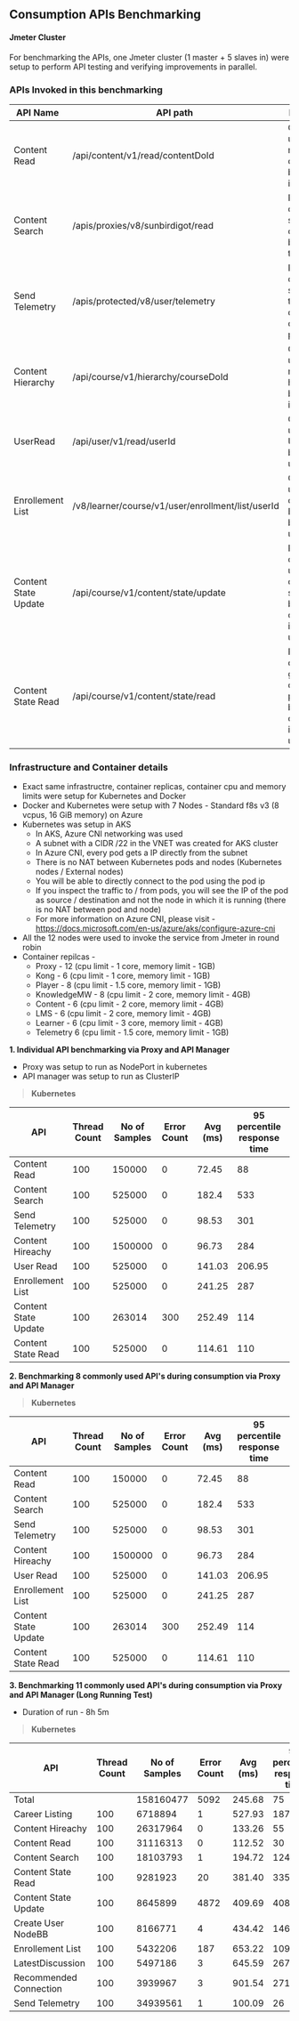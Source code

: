 ##  Consumption APIs Benchmarking

#### Jmeter Cluster
For benchmarking the APIs, one Jmeter cluster (1 master + 5 slaves in) were setup to perform API testing and verifying improvements in parallel.

### APIs Invoked in this benchmarking

| API Name             | API path                                         | Description                                                                         | 
|----------------------|--------------------------------------------------|-------------------------------------------------------------------------------------| 
| Content Read         | /api/content/v1/read/contentDoId                 | GET API call used to read a content based on do id's                                | 
| Content Search       | /apis/proxies/v8/sunbirdigot/read                | POST API call used to search content based on the course                            | 
| Send Telemetry       | /apis/protected/v8/user/telemetry                | POST API call which sends telemetry data with compressed payload                    | 
| Content Hierarchy    | /api/course/v1/hierarchy/courseDoId              | GET API call used to read course hierarchy based on do id's                         | 
| UserRead             | /api/user/v1/read/userId                         | GET API call used to User details based on userIds                                  | 
| Enrollement List     | /v8/learner/course/v1/user/enrollment/list/userId| GET API call used to get course Enrollment based on userIds                         | 
| Content State Update | /api/course/v1/content/state/update              | PATCH API call used to update the content sataus based on content do ids and userIds| 
| Content State Read   | /api/course/v1/content/state/read                | POST API call used to get the content progress based on course do ids and userIds   | 


### Infrastructure and Container details
* Exact same infrastructre, container replicas, container cpu and memory limits were setup for Kubernetes and Docker
* Docker and Kubernetes were setup with 7 Nodes - Standard f8s v3 (8 vcpus, 16 GiB memory) on Azure
* Kubernetes was setup in AKS
  * In AKS, Azure CNI networking was used
  * A subnet with a CIDR /22 in the VNET was created for AKS cluster
  * In Azure CNI, every pod gets a IP directly from the subnet
  * There is no NAT between Kubernetes pods and nodes (Kubernetes nodes / External nodes)
  * You will be able to directly connect to the pod using the pod ip
  * If you inspect the traffic to / from pods, you will see the IP of the pod as source / destination and not the node in which it is running (there is no NAT between pod and node)
  * For more information on Azure CNI, please visit - https://docs.microsoft.com/en-us/azure/aks/configure-azure-cni
* All the 12 nodes were used to invoke the service from Jmeter in round robin
* Container repilcas -
  * Proxy - 12 (cpu limit - 1 core, memory limit - 1GB)
  * Kong - 6 (cpu limit - 1 core, memory limit - 1GB)
  * Player - 8 (cpu limit - 1.5 core, memory limit - 1GB)
  * KnowledgeMW - 8 (cpu limit - 2 core, memory limit - 4GB)
  * Content - 6 (cpu limit - 2 core, memory limit - 4GB)
  * LMS - 6 (cpu limit - 2 core, memory limit - 4GB)
  * Learner - 6 (cpu limit - 3 core, memory limit - 4GB)
  * Telemetry 6 (cpu limit - 1.5 core, memory limit - 1GB)


**1. Individual API benchmarking via Proxy and API Manager**
* Proxy was setup to run as NodePort in kubernetes
* API manager was setup to run as ClusterIP

>**Kubernetes**

| API            | Thread Count | No of Samples | Error Count | Avg (ms) | 95 percentile response time | 99 percentile response time| Throughput (req/sec) | 
|----------------------|--------------|---------------|-------------|----------|----------|----------|----------------------| 
| Content Read         | 100          | 150000        | 0           | 72.45    | 88       | 337.69   | 1759.49              | 
| Content Search       | 100          | 525000        | 0           | 182.4    | 533      | 1347.98  | 564.18               | 
| Send Telemetry       | 100          | 525000        | 0           | 98.53    | 301      | 553.99   | 1039.04              | 
| Content Hireachy     | 100          | 1500000       | 0           | 96.73    | 284      | 542      | 1407.97              | 
| User Read            | 100          | 525000        | 0           | 141.03   | 206.95   | 2390.97  | 727.03               | 
| Enrollement List     | 100          | 525000        | 0           | 241.25   | 287      | 2361.99  | 431                  | 
| Content State Update | 100          | 263014        | 300         | 252.49   | 114      | 474      | 309.97               | 
| Content State Read   | 100          | 525000        | 0           | 114.61   | 110      | 552.67   | 894.97               | 




**2. Benchmarking 8 commonly used API's during consumption via Proxy and API Manager**

>**Kubernetes**


| API            | Thread Count | No of Samples | Error Count | Avg (ms) | 95 percentile response time | 99 percentile response time| Throughput (req/sec) | 
|----------------------|--------------|---------------|-------------|----------|----------|----------|----------------------| 
| Content Read         | 100          | 150000        | 0           | 72.45    | 88       | 337.69   | 1759.49              | 
| Content Search       | 100          | 525000        | 0           | 182.4    | 533      | 1347.98  | 564.18               | 
| Send Telemetry       | 100          | 525000        | 0           | 98.53    | 301      | 553.99   | 1039.04              | 
| Content Hireachy     | 100          | 1500000       | 0           | 96.73    | 284      | 542      | 1407.97              | 
| User Read            | 100          | 525000        | 0           | 141.03   | 206.95   | 2390.97  | 727.03               | 
| Enrollement List     | 100          | 525000        | 0           | 241.25   | 287      | 2361.99  | 431                  | 
| Content State Update | 100          | 263014        | 300         | 252.49   | 114      | 474      | 309.97               | 
| Content State Read   | 100          | 525000        | 0           | 114.61   | 110      | 552.67   | 894.97               | 





**3. Benchmarking 11 commonly used API's during consumption via Proxy and API Manager (Long Running Test)**
* Duration of run - 8h 5m

>**Kubernetes**

| API               | Thread Count | No of Samples | Error Count | Avg (ms) | 95 percentile response time | 99 percentile response time | Throughput (req/sec) | 
|-----------------------|--------------|---------------|-------------|----------|-----------------------------|-----------------------------|----------------------| 
| Total                 |              | 158160477     | 5092        | 245.68   | 75                          | 117                         | 5474.88              | 
| Career Listing        | 100          | 6718894       | 1           | 527.93   | 187                         | 331.99                      | 232.58               | 
| Content Hireachy      | 100          | 26317964      | 0           | 133.26   | 55                          | 75                          | 911.03               | 
| Content Read          | 100          | 31116313      | 0           | 112.52   | 30                          | 56                          | 1077.13              | 
| Content Search        | 100          | 18103793      | 1           | 194.72   | 124                         | 185                         | 626.68               | 
| Content State Read    | 100          | 9281923       | 20          | 381.40   | 335                         | 1447.88                     | 321.30               | 
| Content State Update  | 100          | 8645899       | 4872        | 409.69   | 408                         | 1586.97                     | 299.29               | 
| Create User NodeBB    | 100          | 8166771       | 4           | 434.42   | 146                         | 258                         | 282.70               | 
| Enrollement List      | 100          | 5432206       | 187         | 653.22   | 1096.90                     | 2907                        | 188.04               | 
| LatestDiscussion      | 100          | 5497186       | 3           | 645.59   | 267                         | 484                         | 190.29               | 
| Recommended Connection| 100          | 3939967       | 3           | 901.54   | 271                         | 785.96                      | 136.39               |
| Send Telemetry        | 100          | 34939561      | 1           | 100.09   | 26                          | 37                          | 1209.47              |
